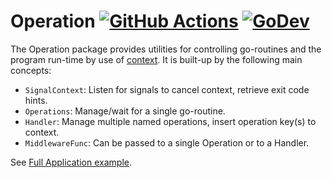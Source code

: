 # Operation [![GitHub Actions](https://github.com/searis/op/workflows/Go/badge.svg?branch=master)](https://github.com/searis/op/actions?query=workflow%3AGo+branch%3Amaster) [![GoDev](https://img.shields.io/static/v1?label=go.dev&message=reference&color=blue)](https://pkg.go.dev/github.com/searis/op)

The Operation package provides utilities for controlling go-routines and the program run-time by use of [context](https://golang.org/pkg/context). It is built-up by the following main concepts:

- `SignalContext`: Listen for signals to cancel context, retrieve exit code hints.
- `Operations`: Manage/wait for a single go-routine.
- `Handler`: Manage multiple named operations, insert operation key(s) to context.
- `MiddlewareFunc`: Can be passed to a single Operation or to a Handler.

See [Full Application example](/examples/full-program/main.go).
